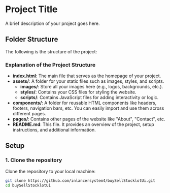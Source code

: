 # Project Title

A brief description of your project goes here.

## Folder Structure

The following is the structure of the project:

### Explanation of the Project Structure

- **index.html**: The main file that serves as the homepage of your project.
- **assets/**: A folder for your static files such as images, styles, and scripts.
  - **images/**: Store all your images here (e.g., logos, backgrounds, etc.).
  - **styles/**: Contains your CSS files for styling the website.
  - **scripts/**: Contains JavaScript files for adding interactivity or logic.
- **components/**: A folder for reusable HTML components like headers, footers, navigation bars, etc. You can easily import and use them across different pages.
- **pages/**: Contains other pages of the website like "About", "Contact", etc.
- **README.md**: This file. It provides an overview of the project, setup instructions, and additional information.

## Setup

### 1. Clone the repository

Clone the repository to your local machine:

```bash
git clone https://github.com/inlancersystem4/buySellStocklotUi.git
cd buySellStocklotUi
```
